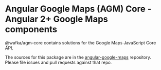 Angular Google Maps (AGM) Core - Angular 2+ Google Maps components
=========

@wafka/agm-core contains solutions for the Google Maps JavaScript Core API.

The sources for this package are in the [angular-google-maps](https://github.com/SebastianM/angular-google-maps) repository. Please file issues and pull requests against that repo.
